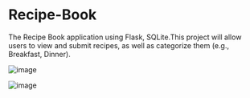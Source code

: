# Recipe-Book
The Recipe Book application using Flask, SQLite.This project will allow users to view and submit recipes, as well as categorize them (e.g., Breakfast, Dinner).


![image](https://github.com/user-attachments/assets/83b4e9c0-6e14-445e-bde1-ce43e8b9989f)


![image](https://github.com/user-attachments/assets/eea97ac9-5de2-42f9-a7df-71930711b873)

